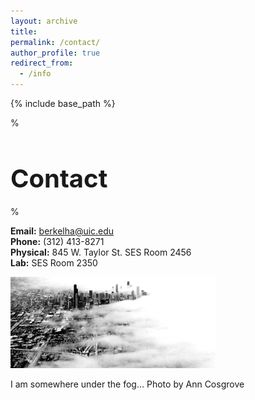 ```yaml
---
layout: archive
title:
permalink: /contact/
author_profile: true
redirect_from:
  - /info
---
```


{% include base_path %}

%<h1 style="font-size: 40px; font-weight: bold; margin-bottom: 0.5em;">Contact</h1>%

**Email:** berkelha@uic.edu  
**Phone:** (312) 413-8271  
**Physical:** 845 W. Taylor St. SES Room 2456  
**Lab:** SES Room 2350

<img src="https://github.com/Kaludii/mberk.github.io/blob/master/images/contact/CHIFOG_02.jpg?raw=true" alt="Photo by Ann Cosgrove" style="width: 65%; height: auto;"><br>

I am somewhere under the fog… Photo by Ann Cosgrove
